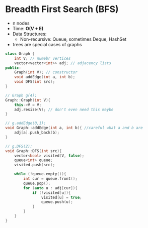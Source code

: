 # Breadth First Search (BFS)

- n nodes
- Time: **O(V + E)**
- Data Structures: 
  - Non-recursive: Queue, sometimes Deque, HashSet
- trees are special cases of graphs 


```cpp
class Graph {
    int V; // numebr vertices
    vector<vector<int>> adj; // adjacency lists
public:
    Graph(int V); // constructor
    void addEdge(int a, int b);
    void DFS(int src);
}

// Graph g(4);
Graph::Graph(int V){
    this->V = V;
    adj.resize(V); // don't even need this maybe
}

// g.addEdge(0,1);
void Graph::addEdge(int a, int b){ //careful what a and b are
    adj[a].push_back(b);
}

// g.DFS(2);
void Graph::DFS(int src){
    vector<bool> visited(V, false);
    queue<int> queue;
    visited.push(src);

    while (!queue.empty()){
        int cur = queue.front();
        queue.pop();
        for (auto u : adj[cur]){
            if (!visited[u]){
                visited[u] = true;
                queue.push(u);
            }
        }
    }
}
```